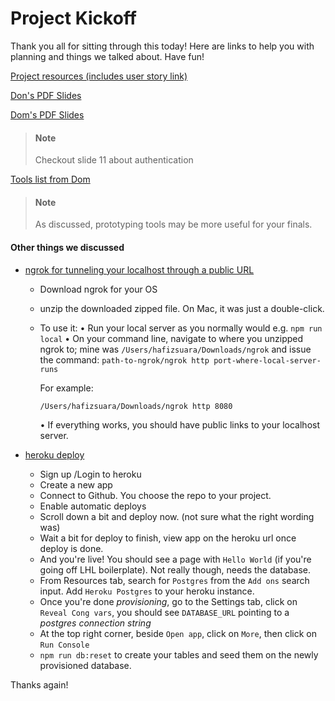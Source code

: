 Project Kickoff
===

Thank you all for sitting through this today! Here are links to help you with planning and things we talked about. Have fun!

[Project resources (includes user story link)](https://gist.github.com/donburks/c460f0b8bc8edab03fd4a7f150178e37)

[Don's PDF Slides](https://drive.google.com/file/d/1jR5SiN980jybxYXrhZ6BCevurprePEqE/view?usp=sharing)

[Dom's PDF Slides](https://docs.google.com/presentation/d/1WVhcLP90pQCgWkb8LSNfwJOr1UgIsnQ6UP41Lyg_9Z8/edit#slide=id.g552f611ad3_1_261)

> #### Note
> Checkout slide 11 about authentication

[Tools list from Dom](https://gist.github.com/DominicTremblay/b8e0acc66c45f412abe4d92b7268b3cd)

> #### Note
> As discussed, prototyping tools may be more useful for your finals.


#### Other things we discussed

- [ngrok for tunneling your localhost through a public URL](https://ngrok.com/download)
  + Download ngrok for your OS
  + unzip the downloaded zipped file. On Mac, it was just a double-click.
  + To use it:
    • Run your local server as you normally would e.g. `npm run local`
    • On your command line, navigate to where you unzipped ngrok to; mine was `/Users/hafizsuara/Downloads/ngrok` and issue the command: `path-to-ngrok/ngrok http port-where-local-server-runs`

    For example:

    ```bash
    /Users/hafizsuara/Downloads/ngrok http 8080
    ```

    • If everything works, you should have public links to your localhost server.

- [heroku deploy](heroku.com)
  + Sign up /Login to heroku
  + Create a new app
  + Connect to Github. You choose the repo to your project.
  + Enable automatic deploys
  + Scroll down a bit and deploy now. (not sure what the right wording was)
  + Wait a bit for deploy to finish, view app on the heroku url once deploy is done.
  + And you're live! You should see a page with `Hello World` (if you're going off LHL boilerplate). Not really though, needs the database.
  + From Resources tab, search for `Postgres` from the `Add ons` search input. Add `Heroku Postgres` to your heroku instance.
  + Once you're done _provisioning_, go to the Settings tab, click on `Reveal Cong vars`, you should see `DATABASE_URL` pointing to a _postgres connection string_
  + At the top right corner, beside `Open app`, click on `More`, then click on `Run Console`
  + `npm run db:reset` to create your tables and seed them on the newly provisioned database.


Thanks again!
